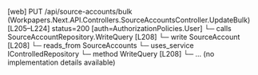 [web] PUT /api/source-accounts/bulk  (Workpapers.Next.API.Controllers.SourceAccountsController.UpdateBulk)  [L205–L224] status=200 [auth=AuthorizationPolicies.User]
  └─ calls SourceAccountRepository.WriteQuery [L208]
  └─ write SourceAccount [L208]
    └─ reads_from SourceAccounts
  └─ uses_service IControlledRepository<SourceAccount>
    └─ method WriteQuery [L208]
      └─ ... (no implementation details available)

